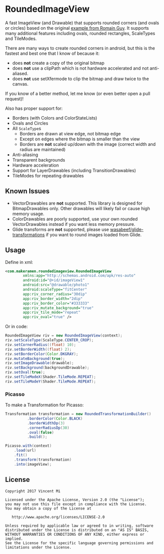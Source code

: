 # RoundedImageView

A fast ImageView (and Drawable) that supports rounded corners (and ovals or circles) based on the original [example from Romain Guy](http://www.curious-creature.org/2012/12/11/android-recipe-1-image-with-rounded-corners/). It supports many additional features including ovals, rounded rectangles, ScaleTypes and TileModes.

There are many ways to create rounded corners in android, but this is the fastest and best one that I know of because it:
* does **not** create a copy of the original bitmap
* does **not** use a clipPath which is not hardware accelerated and not anti-aliased.
* does **not** use setXfermode to clip the bitmap and draw twice to the canvas.

If you know of a better method, let me know (or even better open a pull request)!

Also has proper support for:
* Borders (with Colors and ColorStateLists)
* Ovals and Circles
* All `ScaleType`s
  * Borders are drawn at view edge, not bitmap edge
  * Except on edges where the bitmap is smaller than the view
  * Borders are **not** scaled up/down with the image (correct width and radius are maintained)
* Anti-aliasing
* Transparent backgrounds
* Hardware acceleration
* Support for LayerDrawables (including TransitionDrawables)
* TileModes for repeating drawables

## Known Issues

- VectorDrawables are **not** supported. This library is designed for BitmapDrawables only. Other drawables will likely fail or cause high memory usage. 
- ColorDrawables are poorly supported, use your own rounded VectorDrawables instead if you want less memory pressure.
- Glide transforms are **not** supported, please use [wasabeef/glide-transformations](https://github.com/wasabeef/glide-transformations) if you want to round images loaded from Glide.


## Usage

Define in xml:

```xml
<com.makeramen.roundedimageview.RoundedImageView
        xmlns:app="http://schemas.android.com/apk/res-auto"
        android:id="@+id/imageView1"
        android:src="@drawable/photo1"
        android:scaleType="fitCenter"
        app:riv_corner_radius="30dip"
        app:riv_border_width="2dip"
        app:riv_border_color="#333333"
        app:riv_mutate_background="true"
        app:riv_tile_mode="repeat"
        app:riv_oval="true" />
```

Or in code:

```java
RoundedImageView riv = new RoundedImageView(context);
riv.setScaleType(ScaleType.CENTER_CROP);
riv.setCornerRadius((float) 10);
riv.setBorderWidth((float) 2);
riv.setBorderColor(Color.DKGRAY);
riv.mutateBackground(true);
riv.setImageDrawable(drawable);
riv.setBackground(backgroundDrawable);
riv.setOval(true);
riv.setTileModeX(Shader.TileMode.REPEAT);
riv.setTileModeY(Shader.TileMode.REPEAT);
```

### Picasso

To make a Transformation for Picasso:

```java
Transformation transformation = new RoundedTransformationBuilder()
          .borderColor(Color.BLACK)
          .borderWidthDp(3)
          .cornerRadiusDp(30)
          .oval(false)
          .build();

Picasso.with(context)
    .load(url)
    .fit()
    .transform(transformation)
    .into(imageView);
```

## License

    Copyright 2017 Vincent Mi

    Licensed under the Apache License, Version 2.0 (the "License");
    you may not use this file except in compliance with the License.
    You may obtain a copy of the License at

       http://www.apache.org/licenses/LICENSE-2.0

    Unless required by applicable law or agreed to in writing, software
    distributed under the License is distributed on an "AS IS" BASIS,
    WITHOUT WARRANTIES OR CONDITIONS OF ANY KIND, either express or implied.
    See the License for the specific language governing permissions and
    limitations under the License.
